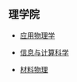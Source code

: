 ## 理学院

- [应用物理学](grad-application/biology/bioinformatics/README.md)

- [信息与计算科学](grad-application/biology/biotechnology/README.md)

- [材料物理](grad-application/biology/bioscience/README.md)
